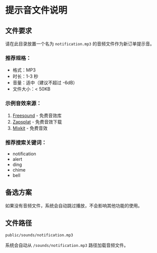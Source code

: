 # 提示音文件说明

## 文件要求

请在此目录放置一个名为 `notification.mp3` 的音频文件作为新订单提示音。

### 推荐规格：
- 格式：MP3
- 时长：1-3 秒
- 音量：适中（建议不超过 -6dB）
- 文件大小：< 50KB

### 示例音效来源：
1. [Freesound](https://freesound.org/) - 免费音效库
2. [Zapsplat](https://www.zapsplat.com/) - 免费音效下载
3. [Mixkit](https://mixkit.co/free-sound-effects/) - 免费音效

### 推荐搜索关键词：
- notification
- alert
- ding
- chime
- bell

## 备选方案

如果没有音频文件，系统会自动跳过播放，不会影响其他功能的使用。

## 文件路径

```
public/sounds/notification.mp3
```

系统会自动从 `/sounds/notification.mp3` 路径加载音频文件。
